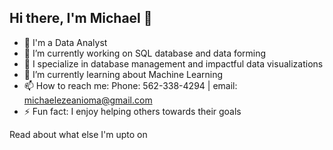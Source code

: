 ## Hi there, I'm Michael 👋

- 💼 I'm a Data Analyst
- 🔭 I’m currently working on SQL database and data forming
- 🌟 I specialize in database management and impactful data visualizations 
- 🌱 I’m currently learning about Machine Learning
- 📫 How to reach me: Phone: 562-338-4294 | email: michaelezeanioma@gmail.com
- ⚡ Fun fact: I enjoy helping others towards their goals

Read about what else I'm upto on <my site>

